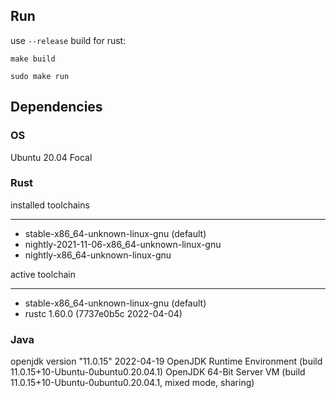 ## Run

use `--release` build for rust:

`make build`

`sudo make run`

## Dependencies

### OS

Ubuntu 20.04 Focal

### Rust

installed toolchains
***

* stable-x86_64-unknown-linux-gnu (default)
* nightly-2021-11-06-x86_64-unknown-linux-gnu
* nightly-x86_64-unknown-linux-gnu

active toolchain
***

* stable-x86_64-unknown-linux-gnu (default)
* rustc 1.60.0 (7737e0b5c 2022-04-04)

### Java

openjdk version "11.0.15" 2022-04-19
OpenJDK Runtime Environment (build 11.0.15+10-Ubuntu-0ubuntu0.20.04.1)
OpenJDK 64-Bit Server VM (build 11.0.15+10-Ubuntu-0ubuntu0.20.04.1, mixed mode, sharing)
